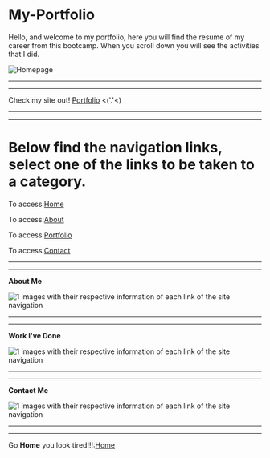 # My-Portfolio

Hello, and welcome to my portfolio, here you will find the resume of my career from this bootcamp. When you scroll down you will see the activities that I did.


 ![Homepage](/assets/images/Home-image.png)

 ___________________________________________________________________________________________
 
 
 ___________________________________________________________________________________________
 
 Check my site out! [Portfolio](https://danprogramsit.github.io/My-Portfolio/#) <('.'<)


 ___________________________________________________________________________________________


 ___________________________________________________________________________________________
# Below find the navigation links, select one of the links to be taken to a category.

To access:[Home](https://danprogramsit.github.io/My-Portfolio/#home)

To access:[About](https://danprogramsit.github.io/My-Portfolio/#about)

To access:[Portfolio](https://danprogramsit.github.io/My-Portfolio/#portfolio)

To access:[Contact](https://danprogramsit.github.io/My-Portfolio/#contact)

 ___________________________________________________________________________________________


 ___________________________________________________________________________________________



 **About Me**

![1 images with their respective information of each link of the site navigation](/assets/images/About-me-image.png)
 ___________________________________________________________________________________________
 ___________________________________________________________________________________________
**Work I've Done**

![1 images with their respective information of each link of the site navigation](/assets/images/Portfolio-image.png)

 ___________________________________________________________________________________________
 ___________________________________________________________________________________________
**Contact Me**

![1 images with their respective information of each link of the site navigation](/assets/images/Contact-me-image.png)

 ___________________________________________________________________________________________


 ___________________________________________________________________________________________

Go **Home** you look tired!!!:[Home](https://danprogramsit.github.io/My-Portfolio/#home/)